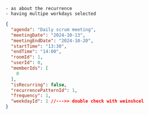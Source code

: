 	- as about the recurrence
	- having multipe workdays selected

```json
{
  "agenda": "Daily scrum meeting",
  "meetingDate": "2024-10-13",
  "meetingEndDate": "2024-10-20",
  "startTime": "13:30",
  "endTime": "14:00",
  "roomId": 1,
  "userId": 0,
  "memberIds": [
    0
  ],
  "isRecurring": false,
  "recurrencePatternId": 1,
  "frequency": 1,
  "weekdayId": 1 //--->> double check with weinshcel
}
```